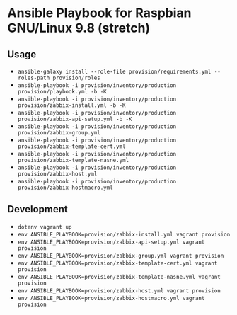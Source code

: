 # Ansible Playbook for Raspbian GNU/Linux 9.8 (stretch)

## Usage

- `ansible-galaxy install --role-file provision/requirements.yml --roles-path provision/roles`
- `ansible-playbook -i provision/inventory/production provision/playbook.yml -b -K`
- `ansible-playbook -i provision/inventory/production provision/zabbix-install.yml -b -K`
- `ansible-playbook -i provision/inventory/production provision/zabbix-api-setup.yml -b -K`
- `ansible-playbook -i provision/inventory/production provision/zabbix-group.yml`
- `ansible-playbook -i provision/inventory/production provision/zabbix-template-cert.yml`
- `ansible-playbook -i provision/inventory/production provision/zabbix-template-nasne.yml`
- `ansible-playbook -i provision/inventory/production provision/zabbix-host.yml`
- `ansible-playbook -i provision/inventory/production provision/zabbix-hostmacro.yml`

## Development

- `dotenv vagrant up`
- `env ANSIBLE_PLAYBOOK=provision/zabbix-install.yml vagrant provision`
- `env ANSIBLE_PLAYBOOK=provision/zabbix-api-setup.yml vagrant provision`
- `env ANSIBLE_PLAYBOOK=provision/zabbix-group.yml vagrant provision`
- `env ANSIBLE_PLAYBOOK=provision/zabbix-template-cert.yml vagrant provision`
- `env ANSIBLE_PLAYBOOK=provision/zabbix-template-nasne.yml vagrant provision`
- `env ANSIBLE_PLAYBOOK=provision/zabbix-host.yml vagrant provision`
- `env ANSIBLE_PLAYBOOK=provision/zabbix-hostmacro.yml vagrant provision`
